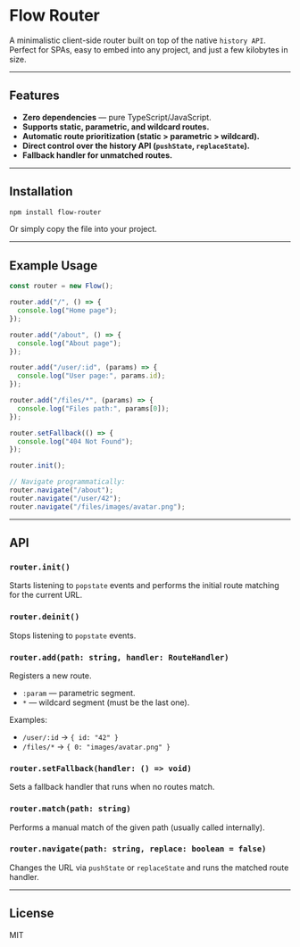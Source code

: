 # Flow Router

A minimalistic client-side router built on top of the native `history API`.  
Perfect for SPAs, easy to embed into any project, and just a few kilobytes in size.

---

## Features

- **Zero dependencies** — pure TypeScript/JavaScript.  
- **Supports static, parametric, and wildcard routes.**  
- **Automatic route prioritization (static > parametric > wildcard).**  
- **Direct control over the history API (`pushState`, `replaceState`).**  
- **Fallback handler for unmatched routes.**

---

## Installation

```bash
npm install flow-router
```

Or simply copy the file into your project.

---

## Example Usage

```ts
const router = new Flow();

router.add("/", () => {
  console.log("Home page");
});

router.add("/about", () => {
  console.log("About page");
});

router.add("/user/:id", (params) => {
  console.log("User page:", params.id);
});

router.add("/files/*", (params) => {
  console.log("Files path:", params[0]);
});

router.setFallback(() => {
  console.log("404 Not Found");
});

router.init();

// Navigate programmatically:
router.navigate("/about");
router.navigate("/user/42");
router.navigate("/files/images/avatar.png");
```

---

## API

### `router.init()`
Starts listening to `popstate` events and performs the initial route matching for the current URL.

### `router.deinit()`
Stops listening to `popstate` events.

### `router.add(path: string, handler: RouteHandler)`
Registers a new route.  
- `:param` — parametric segment.  
- `*` — wildcard segment (must be the last one).  

Examples:  
- `/user/:id` → `{ id: "42" }`  
- `/files/*` → `{ 0: "images/avatar.png" }`

### `router.setFallback(handler: () => void)`
Sets a fallback handler that runs when no routes match.

### `router.match(path: string)`
Performs a manual match of the given path (usually called internally).

### `router.navigate(path: string, replace: boolean = false)`
Changes the URL via `pushState` or `replaceState` and runs the matched route handler.

---

## License

MIT
